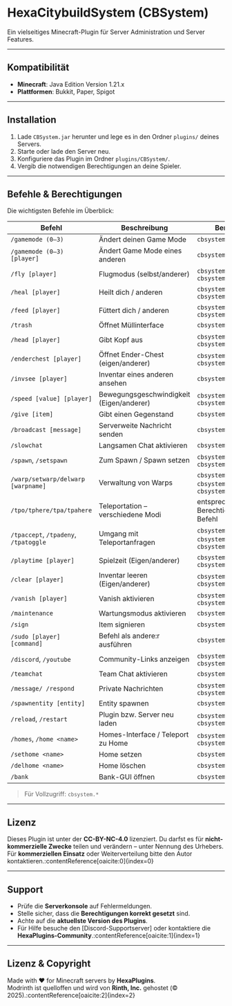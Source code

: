 # HexaCitybuildSystem (CBSystem)

Ein vielseitiges Minecraft-Plugin für Server Administration und Server Features.  

---

##  Kompatibilität

- **Minecraft**: Java Edition Version 1.21.x  
- **Plattformen**: Bukkit, Paper, Spigot  

---

##  Installation

1. Lade `CBSystem.jar` herunter und lege es in den Ordner `plugins/` deines Servers.  
2. Starte oder lade den Server neu.  
3. Konfiguriere das Plugin im Ordner `plugins/CBSystem/`.  
4. Vergib die notwendigen Berechtigungen an deine Spieler.  

---

##  Befehle & Berechtigungen

Die wichtigsten Befehle im Überblick:

| Befehl | Beschreibung | Berechtigung |
|--------|--------------|--------------|
| `/gamemode (0–3)` | Ändert deinen Game Mode | `cbsystem.gamemode` |
| `/gamemode (0–3) [player]` | Ändert Game Mode eines anderen | `cbsystem.gamemode.other` |
| `/fly [player]` | Flugmodus (selbst/anderer) | `cbsystem.fly`, `cbsystem.fly.other` |
| `/heal [player]` | Heilt dich / anderen | `cbsystem.heal`, `cbsystem.heal.other` |
| `/feed [player]` | Füttert dich / anderen | `cbsystem.feed`, `cbsystem.feed.other` |
| `/trash` | Öffnet Müllinterface | `cbsystem.trash` |
| `/head [player]` | Gibt Kopf aus | `cbsystem.head`, `cbsystem.head.other` |
| `/enderchest [player]` | Öffnet Ender-Chest (eigen/anderer) | `cbsystem.ec`, `cbsystem.ec.other` |
| `/invsee [player]` | Inventar eines anderen ansehen | `cbsystem.invsee` |
| `/speed [value] [player]` | Bewegungsgeschwindigkeit (Eigen/anderer) | `cbsystem.speed`, `cbsystem.speed.other` |
| `/give [item]` | Gibt einen Gegenstand | `cbsystem.give` |
| `/broadcast [message]` | Serverweite Nachricht senden | `cbsystem.broadcast` |
| `/slowchat` | Langsamen Chat aktivieren | `cbsystem.slowchat` |
| `/spawn`, `/setspawn` | Zum Spawn / Spawn setzen | `cbsystem.spawn`, `cbsystem.setspawn` |
| `/warp/setwarp/delwarp [warpname]` | Verwaltung von Warps | `cbsystem.warp`, `cbsystem.setwarp`, `cbsystem.delwarp` |
| `/tpo/tphere/tpa/tpahere` | Teleportation – verschiedene Modi | entsprechende Berechtigung je nach Befehl |
| `/tpaccept`, `/tpadeny`, `/tpatoggle` | Umgang mit Teleportanfragen | `cbsystem.tpaccept`, `cbsystem.tpadeny`, `cbsystem.tpatoggle` |
| `/playtime [player]` | Spielzeit (Eigen/anderer) | `cbsystem.playtime`, `cbsystem.playtime.other` |
| `/clear [player]` | Inventar leeren (Eigen/anderer) | `cbsystem.clear`, `cbsystem.clear.other` |
| `/vanish [player]` | Vanish aktivieren | `cbsystem.vanish`, `cbsystem.vanish.other` |
| `/maintenance` | Wartungsmodus aktivieren | `cbsystem.maintenance` |
| `/sign` | Item signieren | `cbsystem.sign` |
| `/sudo [player] [command]` | Befehl als andere:r ausführen | `cbsystem.sudo` |
| `/discord`, `/youtube` | Community-Links anzeigen | `cbsystem.discord`, `cbsystem.youtube` |
| `/teamchat` | Team Chat aktivieren | `cbsystem.teamchat` |
| `/message/ /respond` | Private Nachrichten | `cbsystem.message`, `cbsystem.respond` |
| `/spawnentity [entity]` | Entity spawnen | `cbsystem.spawnentity` |
| `/reload`, `/restart` | Plugin bzw. Server neu laden | `cbsystem.reload`, `cbsystem.restart` |
| `/homes`, `/home <name>` | Homes-Interface / Teleport zu Home | `cbsystem.home.use`, `cbsystem.home.teleport` |
| `/sethome <name>` | Home setzen | `cbsystem.home.set.*` |
| `/delhome <name>` | Home löschen | `cbsystem.home.delete` |
| `/bank` | Bank-GUI öffnen | `cbsystem.bank` |

> Für Vollzugriff: `cbsystem.*`  

---

##  Lizenz

Dieses Plugin ist unter der **CC-BY-NC-4.0** lizenziert. Du darfst es für **nicht-kommerzielle Zwecke** teilen und verändern – unter Nennung des Urhebers. Für **kommerziellen Einsatz** oder Weiterverteilung bitte den Autor kontaktieren.:contentReference[oaicite:0]{index=0}  

---

##  Support

- Prüfe die **Serverkonsole** auf Fehlermeldungen.  
- Stelle sicher, dass die **Berechtigungen korrekt gesetzt** sind.  
- Achte auf die **aktuellste Version des Plugins**.  
- Für Hilfe besuche den [Discord-Supportserver] oder kontaktiere die **HexaPlugins-Community**.:contentReference[oaicite:1]{index=1}  

---

##  Lizenz & Copyright

Made with ❤️ for Minecraft servers by **HexaPlugins**.  
Modrinth ist quelloffen und wird von **Rinth, Inc.** gehostet (© 2025).:contentReference[oaicite:2]{index=2}  
